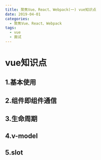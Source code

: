```yaml
---
title: 聚焦Vue、React、Webpack(一) vue知识点
date: 2019-04-01
categories:
  - 聚焦Vue、React、Webpack
tags: 
  - vue
  - 面试
---
```



# vue知识点
## 1.基本使用
## 2.组件即组件通信
## 3.生命周期
## 4.v-model
## 5.slot